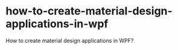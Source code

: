 # how-to-create-material-design-applications-in-wpf
How to create material design applications in WPF?
